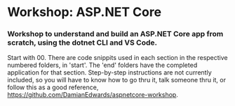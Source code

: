 # Workshop: ASP.NET Core

### Workshop to understand and build an ASP.NET Core app from scratch, using the dotnet CLI and VS Code.

Start with 00. There are code snippits used in each section in the respective numbered folders, in 'start'. The 'end' folders have the completed application for that section. Step-by-step instructions are not currently included, so you will have to know how to go thru it, talk someone thru it, or follow this as a good reference, https://github.com/DamianEdwards/aspnetcore-workshop.
